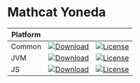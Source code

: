 # Mathcat Yoneda
|Platform|||
|---|---|---|
|Common|[![Download](https://api.bintray.com/packages/evoleq/maven/mathcat-yoneda/images/download.svg?version=1.0.0) ](https://bintray.com/evoleq/maven/mathcat-yoneda/1.0.0/link)| [![License](https://img.shields.io/badge/License-Apache%202.0-blue.svg)](https://opensource.org/licenses/Apache-2.0)|
|JVM|[ ![Download](https://api.bintray.com/packages/evoleq/maven/mathcat-yoneda-jvm/images/download.svg?version=1.0.0) ](https://bintray.com/evoleq/maven/mathcat-yoneda-jvm/1.0.0/link)|  [![License](https://img.shields.io/badge/License-Apache%202.0-blue.svg)](https://opensource.org/licenses/Apache-2.0) |
|JS|[ ![Download](https://api.bintray.com/packages/evoleq/maven/mathcat-yoneda-js/images/download.svg?version=1.0.0) ](https://bintray.com/evoleq/maven/mathcat-yoneda-js/1.0.0/link)|  [![License](https://img.shields.io/badge/License-Apache%202.0-blue.svg)](https://opensource.org/licenses/Apache-2.0) |

